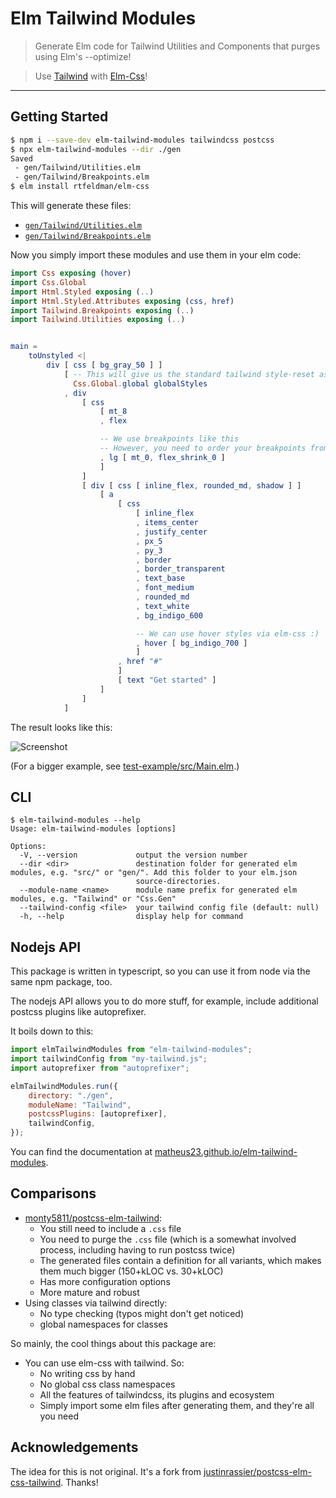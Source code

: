 # Elm Tailwind Modules

> Generate Elm code for Tailwind Utilities and Components that purges using Elm's --optimize!

> Use [Tailwind](https://tailwindcss.com/) with [Elm-Css](https://github.com/rtfeldman/elm-css)!

---

## Getting Started

```sh
$ npm i --save-dev elm-tailwind-modules tailwindcss postcss
$ npx elm-tailwind-modules --dir ./gen
Saved
 - gen/Tailwind/Utilities.elm
 - gen/Tailwind/Breakpoints.elm
$ elm install rtfeldman/elm-css
```

This will generate these files:
* [`gen/Tailwind/Utilities.elm`](https://github.com/matheus23/elm-tailwind-modules/blob/master/docs/example/Tailwind/Utilities.elm)
* [`gen/Tailwind/Breakpoints.elm`](https://github.com/matheus23/elm-tailwind-modules/blob/master/docs/example/Tailwind/Breakpoints.elm)

Now you simply import these modules and use them in your elm code:

```elm
import Css exposing (hover)
import Css.Global
import Html.Styled exposing (..)
import Html.Styled.Attributes exposing (css, href)
import Tailwind.Breakpoints exposing (..)
import Tailwind.Utilities exposing (..)


main =
    toUnstyled <|
        div [ css [ bg_gray_50 ] ]
            [ -- This will give us the standard tailwind style-reset as well as the fonts
              Css.Global.global globalStyles
            , div
                [ css
                    [ mt_8
                    , flex

                    -- We use breakpoints like this
                    -- However, you need to order your breakpoints from hight to low :/
                    , lg [ mt_0, flex_shrink_0 ]
                    ]
                ]
                [ div [ css [ inline_flex, rounded_md, shadow ] ]
                    [ a
                        [ css
                            [ inline_flex
                            , items_center
                            , justify_center
                            , px_5
                            , py_3
                            , border
                            , border_transparent
                            , text_base
                            , font_medium
                            , rounded_md
                            , text_white
                            , bg_indigo_600

                            -- We can use hover styles via elm-css :)
                            , hover [ bg_indigo_700 ]
                            ]
                        , href "#"
                        ]
                        [ text "Get started" ]
                    ]
                ]
            ]
```
The result looks like this:

![Screenshot](https://raw.githubusercontent.com/matheus23/elm-tailwind-modules/master/test-example/result.png)

(For a bigger example, see [test-example/src/Main.elm](https://github.com/matheus23/elm-tailwind-modules/blob/master/test-example/src/Main.elm).)


## CLI

```
$ elm-tailwind-modules --help
Usage: elm-tailwind-modules [options]

Options:
  -V, --version             output the version number
  --dir <dir>               destination folder for generated elm modules, e.g. "src/" or "gen/". Add this folder to your elm.json
                            source-directories.
  --module-name <name>      module name prefix for generated elm modules, e.g. "Tailwind" or "Css.Gen"
  --tailwind-config <file>  your tailwind config file (default: null)
  -h, --help                display help for command
```

## Nodejs API

This package is written in typescript, so you can use it from node via the same npm package, too.

The nodejs API allows you to do more stuff, for example, include additional postcss plugins like autoprefixer.

It boils down to this:
```js
import elmTailwindModules from "elm-tailwind-modules";
import tailwindConfig from "my-tailwind.js";
import autoprefixer from "autoprefixer";

elmTailwindModules.run({
    directory: "./gen",
    moduleName: "Tailwind",
    postcssPlugins: [autoprefixer],
    tailwindConfig,
});
```

You can find the documentation at [matheus23.github.io/elm-tailwind-modules](https://matheus23.github.io/elm-tailwind-modules/modules.html#run).

## Comparisons

* [monty5811/postcss-elm-tailwind](https://github.com/monty5811/postcss-elm-tailwind):
  - You still need to include a `.css` file
  - You need to purge the `.css` file (which is a somewhat involved process, including having to run postcss twice)
  - The generated files contain a definition for all variants, which makes them much bigger (150+kLOC vs. 30+kLOC)
  - Has more configuration options
  - More mature and robust
* Using classes via tailwind directly:
  - No type checking (typos might don't get noticed)
  - global namespaces for classes

So mainly, the cool things about this package are:
* You can use elm-css with tailwind. So:
  - No writing css by hand
  - No global css class namespaces
  - All the features of tailwindcss, its plugins and ecosystem
  - Simply import some elm files after generating them, and they're all you need

## Acknowledgements

The idea for this is not original. It's a fork from [justinrassier/postcss-elm-css-tailwind](https://github.com/justinrassier/postcss-elm-css-tailwind). Thanks!
